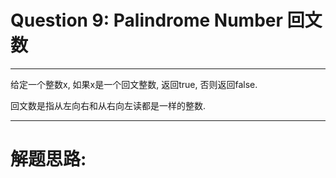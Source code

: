 # Question 9: Palindrome Number 回文数

---

给定一个整数x, 如果x是一个回文整数, 返回true, 否则返回false. 

回文数是指从左向右和从右向左读都是一样的整数. 

--- 

# 解题思路: 

